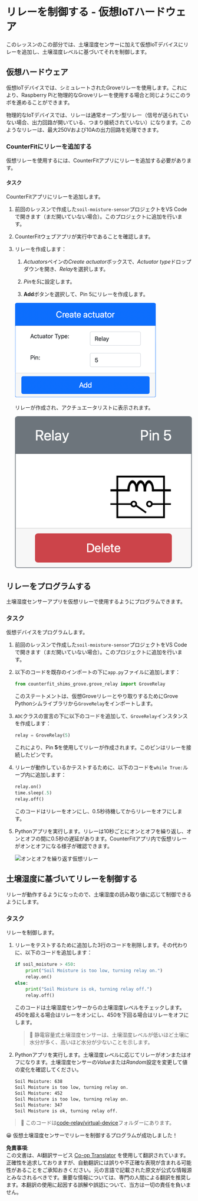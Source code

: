 <!--
CO_OP_TRANSLATOR_METADATA:
{
  "original_hash": "f8f541ee945545017a51aaf309aa37c3",
  "translation_date": "2025-08-24T22:19:37+00:00",
  "source_file": "2-farm/lessons/3-automated-plant-watering/virtual-device-relay.md",
  "language_code": "ja"
}
-->
# リレーを制御する - 仮想IoTハードウェア

このレッスンのこの部分では、土壌湿度センサーに加えて仮想IoTデバイスにリレーを追加し、土壌湿度レベルに基づいてそれを制御します。

## 仮想ハードウェア

仮想IoTデバイスでは、シミュレートされたGroveリレーを使用します。これにより、Raspberry Piと物理的なGroveリレーを使用する場合と同じようにこのラボを進めることができます。

物理的なIoTデバイスでは、リレーは通常オープン型リレー（信号が送られていない場合、出力回路が開いている、つまり接続されていない）になります。このようなリレーは、最大250Vおよび10Aの出力回路を処理できます。

### CounterFitにリレーを追加する

仮想リレーを使用するには、CounterFitアプリにリレーを追加する必要があります。

#### タスク

CounterFitアプリにリレーを追加します。

1. 前回のレッスンで作成した`soil-moisture-sensor`プロジェクトをVS Codeで開きます（まだ開いていない場合）。このプロジェクトに追加を行います。

1. CounterFitウェブアプリが実行中であることを確認します。

1. リレーを作成します：

    1. *Actuators*ペインの*Create actuator*ボックスで、*Actuator type*ドロップダウンを開き、*Relay*を選択します。

    1. *Pin*を*5*に設定します。

    1. **Add**ボタンを選択して、Pin 5にリレーを作成します。

    ![リレーの設定](../../../../../translated_images/counterfit-create-relay.fa7c40fd0f2f6afc33b35ea94fcb235085be4861e14e3fe6b9b7bcfc82d1c888.ja.png)

    リレーが作成され、アクチュエータリストに表示されます。

    ![作成されたリレー](../../../../../translated_images/counterfit-relay.bbf74c1dbdc8b9acd983367fcbd06703a402aefef6af54ddb28e11307ba8a12c.ja.png)

## リレーをプログラムする

土壌湿度センサーアプリを仮想リレーで使用するようにプログラムできます。

### タスク

仮想デバイスをプログラムします。

1. 前回のレッスンで作成した`soil-moisture-sensor`プロジェクトをVS Codeで開きます（まだ開いていない場合）。このプロジェクトに追加を行います。

1. 以下のコードを既存のインポートの下に`app.py`ファイルに追加します：

    ```python
    from counterfit_shims_grove.grove_relay import GroveRelay
    ```

    このステートメントは、仮想Groveリレーとやり取りするためにGrove Pythonシムライブラリから`GroveRelay`をインポートします。

1. `ADC`クラスの宣言の下に以下のコードを追加して、`GroveRelay`インスタンスを作成します：

    ```python
    relay = GroveRelay(5)
    ```

    これにより、Pin **5**を使用してリレーが作成されます。このピンはリレーを接続したピンです。

1. リレーが動作しているかテストするために、以下のコードを`while True:`ループ内に追加します：

    ```python
    relay.on()
    time.sleep(.5)
    relay.off()
    ```

    このコードはリレーをオンにし、0.5秒待機してからリレーをオフにします。

1. Pythonアプリを実行します。リレーは10秒ごとにオンとオフを繰り返し、オンとオフの間に0.5秒の遅延があります。CounterFitアプリ内で仮想リレーがオンとオフになる様子が確認できます。

    ![オンとオフを繰り返す仮想リレー](../../../../../images/virtual-relay-turn-on-off.gif)

## 土壌湿度に基づいてリレーを制御する

リレーが動作するようになったので、土壌湿度の読み取り値に応じて制御できるようにします。

### タスク

リレーを制御します。

1. リレーをテストするために追加した3行のコードを削除します。その代わりに、以下のコードを追加します：

    ```python
    if soil_moisture > 450:
        print("Soil Moisture is too low, turning relay on.")
        relay.on()
    else:
        print("Soil Moisture is ok, turning relay off.")
        relay.off()
    ```

    このコードは土壌湿度センサーからの土壌湿度レベルをチェックします。450を超える場合はリレーをオンにし、450を下回る場合はリレーをオフにします。

    > 💁 静電容量式土壌湿度センサーは、土壌湿度レベルが低いほど土壌に水分が多く、高いほど水分が少ないことを示します。

1. Pythonアプリを実行します。土壌湿度レベルに応じてリレーがオンまたはオフになります。土壌湿度センサーの*Value*または*Random*設定を変更して値の変化を確認してください。

    ```output
    Soil Moisture: 638
    Soil Moisture is too low, turning relay on.
    Soil Moisture: 452
    Soil Moisture is too low, turning relay on.
    Soil Moisture: 347
    Soil Moisture is ok, turning relay off.
    ```

> 💁 このコードは[code-relay/virtual-device](../../../../../2-farm/lessons/3-automated-plant-watering/code-relay/virtual-device)フォルダーにあります。

😀 仮想土壌湿度センサーでリレーを制御するプログラムが成功しました！

**免責事項**:  
この文書は、AI翻訳サービス [Co-op Translator](https://github.com/Azure/co-op-translator) を使用して翻訳されています。正確性を追求しておりますが、自動翻訳には誤りや不正確な表現が含まれる可能性があることをご承知おきください。元の言語で記載された原文が公式な情報源とみなされるべきです。重要な情報については、専門の人間による翻訳を推奨します。本翻訳の使用に起因する誤解や誤認について、当方は一切の責任を負いません。